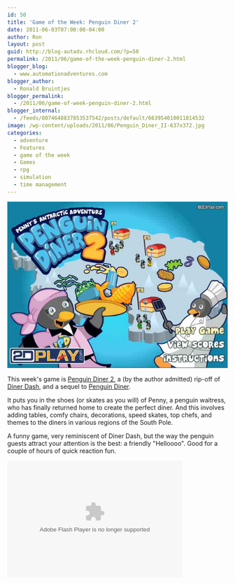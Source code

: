 ```yaml
---
id: 50
title: 'Game of the Week: Penguin Diner 2'
date: 2011-06-03T07:00:00-04:00
author: Ron
layout: post
guid: http://blog-autadv.rhcloud.com/?p=50
permalink: /2011/06/game-of-the-week-penguin-diner-2.html
blogger_blog:
  - www.automationadventures.com
blogger_author:
  - Ronald Bruintjes
blogger_permalink:
  - /2011/06/game-of-week-penguin-diner-2.html
blogger_internal:
  - /feeds/8074648837853537542/posts/default/663954010011814532
image: /wp-content/uploads/2011/06/Penguin_Diner_II-637x372.jpg
categories:
  - adventure
  - Features
  - game of the week
  - Games
  - rpg
  - simulation
  - time management
---
```

![](/wp-content/uploads/2011/06/Penguin_Diner_II.jpg)

This week's game is [Penguin Diner 2](http://www.kongregate.com/games/Weboh/penguin-diner-2), a (by the author admitted) rip-off of [Diner Dash](http://www.playfirst.com/game/dinerdash), and a sequel to [Penguin Diner](http://www.2dplay.com/penguin-diner/penguin-diner-play.htm).

It puts you in the shoes (or skates as you will) of Penny, a penguin waitress, who has finally returned home to create the perfect diner. And this involves adding tables, comfy chairs, decorations, speed skates, top chefs, and themes to the diners in various regions of the South Pole.

A funny game, very reminiscent of Diner Dash, but the way the penguin guests attract your attention is the best: a friendly "Helloooo". Good for a couple of hours of quick reaction fun.

<embed type="application/x-shockwave-flash" src="https://picasaweb.google.com/s/c/bin/slideshow.swf" width="400" height="267" flashvars="host=picasaweb.google.com&#038;hl=en_US&#038;feat=flashalbum&#038;RGB=0x000000&#038;feed=https%3A%2F%2Fpicasaweb.google.com%2Fdata%2Ffeed%2Fapi%2Fuser%2F116265228161732336331%2Falbumid%2F5732919473657775905%3Falt%3Drss%26kind%3Dphoto%26authkey%3DGv1sRgCNv_kOCm-cC5Gg%26hl%3Den_US" pluginspage="http://www.macromedia.com/go/getflashplayer">
